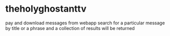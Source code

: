 # theholyghostanttv
pay and download messages from webapp
search for a particular message by title or a phrase and a collection of results will be returned
